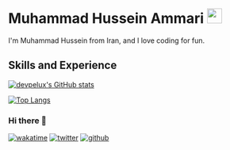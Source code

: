 # Muhammad Hussein Ammari <img src=https://github.githubassets.com/images/icons/emoji/octocat.png height=30px>
I'm Muhammad Hussein from Iran, and I love coding for fun.

## Skills and Experience

[![devpelux's GitHub stats](https://github-readme-stats.vercel.app/api?username=xmha97&show_icons=true&bg_color=f5f5f5)](https://github.com/xmha97/github-readme-stats)

[![Top Langs](https://github-readme-stats.vercel.app/api/top-langs/?username=xmha97&show_icons=true&bg_color=f5f5f5)](https://github.com/xmha97/github-readme-stats)

### Hi there 👋

[![wakatime](https://wakatime.com/share/@xmha97/3bbe6a1d-7aa9-4763-938d-81ff5828a822.svg)](https://wakatime.com/@3bbe6a1d-7aa9-4763-938d-81ff5828a822)
[![twitter](https://img.shields.io/twitter/follow/xmha97?label=followers&logo=twitter&color=%23007ec6&style=plastic)](https://twitter.com/xmha97)
[![github](https://img.shields.io/github/followers/xmha97?logo=github&style=plastic)](https://github.com/xmha97?tab=followers)

<!--
**xmha97/xmha97** is a ✨ _special_ ✨ repository because its `README.md` (this file) appears on your GitHub profile.

Here are some ideas to get you started:

- 🔭 I’m currently working on ...
- 🌱 I’m currently learning ...
- 👯 I’m looking to collaborate on ...
- 🤔 I’m looking for help with ...
- 💬 Ask me about ...
- 📫 How to reach me: ...
- 😄 Pronouns: ...
- ⚡ Fun fact: ...
-->
